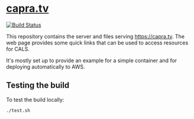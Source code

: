 # [capra.tv](https://capra.tv)

[![Build Status](https://jenkins.capra.tv/buildStatus/icon?job=capra-tv/master)](https://jenkins.capra.tv/job/capra-tv/job/master/)

This repository contains the server and files serving https://capra.tv.
The web page provides some quick links that can be used to access resources
for CALS.

It's mostly set up to provide an example for a simple container and for
deploying automatically to AWS.

## Testing the build

To test the build locally:

```bash
./test.sh
```

